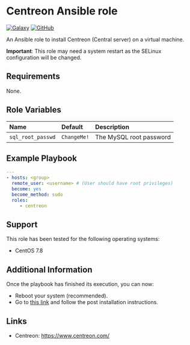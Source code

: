 Centreon Ansible role
=========

[![Galaxy](https://img.shields.io/badge/galaxy-plcnk.centreon-blueviolet)](https://galaxy.ansible.com/plcnk/centreon) [![GitHub](https://img.shields.io/github/license/plcnk/ansible-role-centreon)](https://github.com/plcnk/ansible-role-centreon/blob/master/LICENSE)

An Ansible role to install Centreon (Central server) on a virtual machine.

**Important**: This role may need a system restart as the SELinux configuration will be changed.

Requirements
------------

None.

Role Variables
--------------

| Name              | Default     | Description             |
| :---------------- | :---------- | :---------------------- |
| `sql_root_passwd` | `ChangeMe!` | The MySQL root password |

Example Playbook
----------------

  ```YAML
  ---
  - hosts: <group>
    remote_user: <username> # (User should have root privileges)
    become: yes
    become_method: sudo
    roles:
       - centreon
  ```

Support
-------

This role has been tested for the following operating systems:

- CentOS 7.8

Additional Information
----------------------

Once the playbook has finished its execution, you can now:

- Reboot your system (recommended).
- Go to [this link](https://docs.centreon.com/20.04/en/installation/web-and-post-installation.html) and follow the post installation instructions.

Links
-----

- Centreon: <https://www.centreon.com/>
